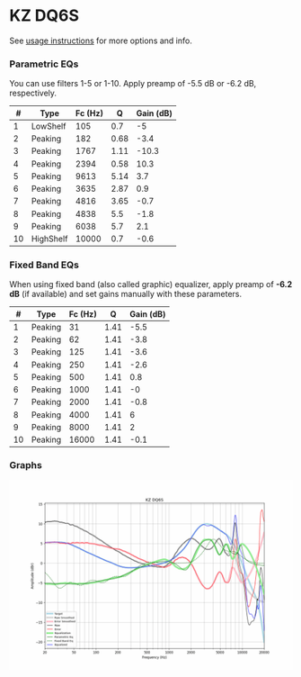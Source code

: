 # KZ DQ6S
See [usage instructions](https://github.com/jaakkopasanen/AutoEq#usage) for more options and info.

### Parametric EQs
You can use filters 1-5 or 1-10. Apply preamp of -5.5 dB or -6.2 dB, respectively.

|   # | Type      |   Fc (Hz) |    Q |   Gain (dB) |
|-----|-----------|-----------|------|-------------|
|   1 | LowShelf  |       105 | 0.7  |        -5   |
|   2 | Peaking   |       182 | 0.68 |        -3.4 |
|   3 | Peaking   |      1767 | 1.11 |       -10.3 |
|   4 | Peaking   |      2394 | 0.58 |        10.3 |
|   5 | Peaking   |      9613 | 5.14 |         3.7 |
|   6 | Peaking   |      3635 | 2.87 |         0.9 |
|   7 | Peaking   |      4816 | 3.65 |        -0.7 |
|   8 | Peaking   |      4838 | 5.5  |        -1.8 |
|   9 | Peaking   |      6038 | 5.7  |         2.1 |
|  10 | HighShelf |     10000 | 0.7  |        -0.6 |

### Fixed Band EQs
When using fixed band (also called graphic) equalizer, apply preamp of **-6.2 dB** (if available) and set gains manually with these parameters.

|   # | Type    |   Fc (Hz) |    Q |   Gain (dB) |
|-----|---------|-----------|------|-------------|
|   1 | Peaking |        31 | 1.41 |        -5.5 |
|   2 | Peaking |        62 | 1.41 |        -3.8 |
|   3 | Peaking |       125 | 1.41 |        -3.6 |
|   4 | Peaking |       250 | 1.41 |        -2.6 |
|   5 | Peaking |       500 | 1.41 |         0.8 |
|   6 | Peaking |      1000 | 1.41 |        -0   |
|   7 | Peaking |      2000 | 1.41 |        -0.8 |
|   8 | Peaking |      4000 | 1.41 |         6   |
|   9 | Peaking |      8000 | 1.41 |         2   |
|  10 | Peaking |     16000 | 1.41 |        -0.1 |

### Graphs
![](./KZ%20DQ6S.png)
